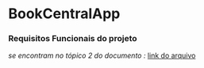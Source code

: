 # BookCentralApp

<h3>Requisitos Funcionais do projeto</h3>
<i>se encontram no tópico 2 do documento : </i>
<a href="https://docs.google.com/document/d/1UV7UnUwPQMMsDa6Lkf7rUJN57gdTu7lKYZLQyY45hRY/edit?pli=1" target="_blank">link do arquivo</a>

